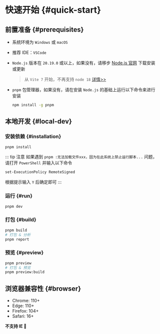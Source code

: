 # 快速开始 {#quick-start}

## 前置准备 {#prerequisites}

- 系统环境为 `Windows` 或 `macOS`

- 推荐 IDE：`VSCode`

- `Node.js` 版本在 `20.19.0` 或以上，如果没有，请移步 [Node.js 官网](https://nodejs.org/en) 下载安装或更新

  > 从 `Vite 7` 开始，不再支持 `node 18` [详情>>](https://vite.dev/blog/announcing-vite7.html#node-js-support)

- `pnpm` 包管理器，如果没有，请在安装 `Node.js` 的基础上运行以下命令来进行安装

  ```bash
  npm install -g pnpm
  ```

## 本地开发 {#local-dev}

### 安装依赖 {#installation}

```bash
pnpm install
```
::: tip 注意
如果遇到 `pnpm :无法加载文件xxx，因为在此系统上禁止运行脚本...` 问题，请打开 `PowerShell` 并输入以下命令

```bash
set-ExecutionPolicy RemoteSigned
```

根据提示输入 `Y` 后确定即可
:::

### 运行 {#run}

```bash
pnpm dev
```

### 打包 {#build}

```bash
pnpm build
# 打包 & 分析
pnpm report
```

### 预览 {#preview}

```bash
pnpm preview
# 打包 & 预览
pnpm preview:build
```

## 浏览器兼容性 {#browser}

- Chrome: 110+
- Edge: 110+
- Firefox: 104+
- Safari: 16+

**不支持 IE 🤡**
